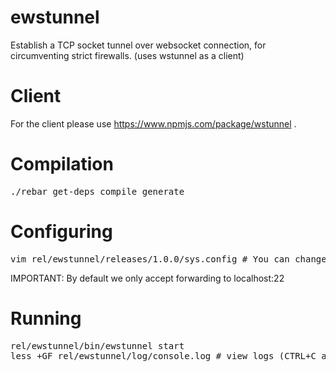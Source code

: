 # ewstunnel
Establish a TCP socket tunnel over websocket connection, for circumventing strict firewalls. (uses wstunnel as a client)

Client
=============
For the client please use https://www.npmjs.com/package/wstunnel .

Compilation
=============
<pre>
./rebar get-deps compile generate
</pre>

Configuring
=============
<pre>
vim rel/ewstunnel/releases/1.0.0/sys.config # You can change the ACL here
</pre>

IMPORTANT: By default we only accept forwarding to localhost:22

Running
=============
<pre>
rel/ewstunnel/bin/ewstunnel start
less +GF rel/ewstunnel/log/console.log # view logs (CTRL+C and q to exit)
</pre>
